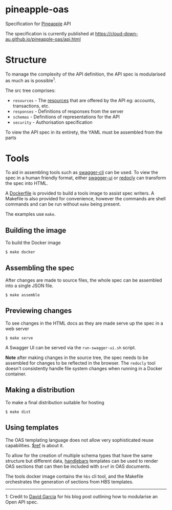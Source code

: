 # pineapple-oas
Specification for [Pineapple][7] API

The specification is currently published at https://cloud-down-au.github.io/pineapple-oas/api.html

# Structure

To manage the complexity of the API definition, the API spec is modularised as much as is
possible<sup>1</sup>.

The src tree comprises:
 - `resources` - The [resources][1] that are offered by the API eg: accounts, transactions, etc.
 - `responses` - Definitions of responses from the server
 - `schemas` - Definitions of representations for the API
 - `security` - Authorisation specification

To view the API spec in its entirety, the YAML must be assembled from the parts

# Tools

To aid in assembling tools such as [swagger-cli][2] can be used. To view the spec in a human
friendly format, either [swagger-ui][3] or [redocly][4] can transform the spec into HTML.

A [Dockerfile][5] is provided to build a tools image to assist spec writers. A Makefile is
also provided for convenience, however the commands are shell commands and can be run without
`make` being present.

The examples use `make`.

## Building the image

To build the Docker image

```shell
$ make docker
```

## Assembling the spec

After changes are made to source files, the whole spec can be assembled into a single JSON
file.

```shell
$ make assemble
```

## Previewing changes

To see changes in the HTML docs as they are made serve up the spec in a web server

```shell
$ make serve
```

A Swagger UI can be served via the `run-swagger-ui.sh` script.

**Note** after making changes in the source tree, the spec needs to be assembled for changes
to be reflected in the browser. The `redocly` tool doesn't consistently handle file system
changes when running in a Docker container.

## Making a distribution

To make a final distribution suitable for hosting

```shell
$ make dist
```

## Using templates

The OAS templating language does not allow very sophisticated reuse capabilities. [$ref][8] is
about it.

To allow for the creation of multiple schema types that have the same structure but different
data, [handlebars][9] templates can be used to render OAS sections that can then be included
with `$ref` in OAS documents.

The tools docker image contains the `hbs` cli tool, and the Makefile orchestrates the generation
of sections from HBS templates.
<hr>

1: Credit to [David Garcia][5] for his blog post outlining how to modularise an Open API spec.

[1]: https://www.ics.uci.edu/~fielding/pubs/dissertation/rest_arch_style.htm#sec_5_2_1_1
[2]: https://apitools.dev/swagger-cli/
[3]: https://github.com/swagger-api/swagger-ui/
[4]: https://redocly.com/
[5]: https://docs.docker.com/engine/reference/builder/
[6]: https://davidgarcia.dev/posts/how-to-split-open-api-spec-into-multiple-files/
[7]: https://www.addpineapple.com
[8]: https://swagger.io/docs/specification/using-ref/
[9]: https://handlebarsjs.com/
